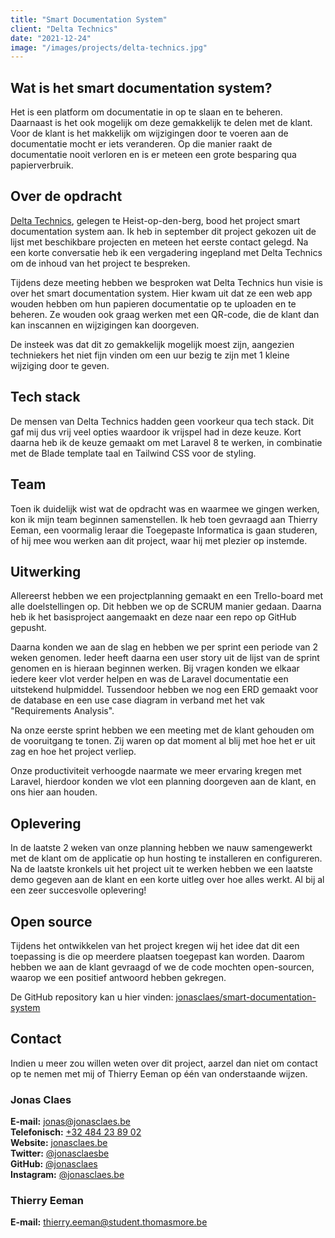 ```yaml
---
title: "Smart Documentation System"
client: "Delta Technics"
date: "2021-12-24"
image: "/images/projects/delta-technics.jpg"
---
```


## Wat is het smart documentation system?

Het is een platform om documentatie in op te slaan en te beheren. Daarnaast is het ook mogelijk om deze gemakkelijk te delen met de klant. Voor de klant is het makkelijk om wijzigingen door te voeren aan de documentatie mocht er iets veranderen. Op die manier raakt de documentatie nooit verloren en is er meteen een grote besparing qua papierverbruik.

## Over de opdracht

<a href="https://deltatechnics.be" target="_blank" rel="noreferrer">Delta Technics</a>, gelegen te Heist-op-den-berg, bood het project smart documentation system aan. Ik heb in september dit project gekozen uit de lijst met beschikbare projecten en meteen het eerste contact gelegd. Na een korte conversatie heb ik een vergadering ingepland met Delta Technics om de inhoud van het project te bespreken.

Tijdens deze meeting hebben we besproken wat Delta Technics hun visie is over het smart documentation system. Hier kwam uit dat ze een web app wouden hebben om hun papieren documentatie op te uploaden en te beheren. Ze wouden ook graag werken met een QR-code, die de klant dan kan inscannen en wijzigingen kan doorgeven.

De insteek was dat dit zo gemakkelijk mogelijk moest zijn, aangezien techniekers het niet fijn vinden om een uur bezig te zijn met 1 kleine wijziging door te geven.

## Tech stack

De mensen van Delta Technics hadden geen voorkeur qua tech stack. Dit gaf mij dus vrij veel opties waardoor ik vrijspel had in deze keuze. Kort daarna heb ik de keuze gemaakt om met Laravel 8 te werken, in combinatie met de Blade template taal en Tailwind CSS voor de styling.

## Team

Toen ik duidelijk wist wat de opdracht was en waarmee we gingen werken, kon ik mijn team beginnen samenstellen. Ik heb toen gevraagd aan Thierry Eeman, een voormalig leraar die Toegepaste Informatica is gaan studeren, of hij mee wou werken aan dit project, waar hij met plezier op instemde.

## Uitwerking

Allereerst hebben we een projectplanning gemaakt en een Trello-board met alle doelstellingen op. Dit hebben we op de SCRUM manier gedaan. Daarna heb ik het basisproject aangemaakt en deze naar een repo op GitHub gepusht.

Daarna konden we aan de slag en hebben we per sprint een periode van 2 weken genomen. Ieder heeft daarna een user story uit de lijst van de sprint genomen en is hieraan beginnen werken. Bij vragen konden we elkaar iedere keer vlot verder helpen en was de Laravel documentatie een uitstekend hulpmiddel. Tussendoor hebben we nog een ERD gemaakt voor de database en een use case diagram in verband met het vak "Requirements Analysis".

Na onze eerste sprint hebben we een meeting met de klant gehouden om de vooruitgang te tonen. Zij waren op dat moment al blij met hoe het er uit zag en hoe het project verliep.

Onze productiviteit verhoogde naarmate we meer ervaring kregen met Laravel, hierdoor konden we vlot een planning doorgeven aan de klant, en ons hier aan houden.

## Oplevering

In de laatste 2 weken van onze planning hebben we nauw samengewerkt met de klant om de applicatie op hun hosting te installeren en configureren. Na de laatste kronkels uit het project uit te werken hebben we een laatste demo gegeven aan de klant en een korte uitleg over hoe alles werkt. Al bij al een zeer succesvolle oplevering!

## Open source

Tijdens het ontwikkelen van het project kregen wij het idee dat dit een toepassing is die op meerdere plaatsen toegepast kan worden. Daarom hebben we aan de klant gevraagd of we de code mochten open-sourcen, waarop we een positief antwoord hebben gekregen.

De GitHub repository kan u hier vinden: <a href="https://github.com/jonasclaes/smart-documentation-system" target="_blank" rel="noreferrer">jonasclaes/smart-documentation-system</a>

## Contact

Indien u meer zou willen weten over dit project, aarzel dan niet om contact op te nemen met mij of Thierry Eeman op één van onderstaande wijzen.

### Jonas Claes

**E-mail:** [jonas@jonasclaes.be](mailto:jonas@jonasclaes.be)  
**Telefonisch:** [+32 484 23 89 02](tel:+32484238902)  
**Website:** [jonasclaes.be](https://jonasclaes.be)  
**Twitter:** [@jonasclaesbe](https://twitter.com/jonasclaesbe)  
**GitHub:** [@jonasclaes](https://github.com/jonasclaes)  
**Instagram:** [@jonasclaes.be](https://instagram.com/jonasclaes.be)

### Thierry Eeman

**E-mail:** [thierry.eeman@student.thomasmore.be](mailto:thierry.eeman@student.thomasmore.be)

